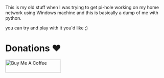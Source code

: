 This is my old stuff when I was trying to get pi-hole working on my home network using Windows machine and this is basically a dump of me with python.

you can try and play with it you'd like ;)

# Donations ❤️
<a href="https://www.buymeacoffee.com/hackshiv" target="_blank"><img src="https://uc18a5d6fa18c7a6e6bcf0c8ac68.previews.dropboxusercontent.com/p/thumb/ACSeWjaYon3DD9ybIl1P0_kUMesC-433mJdEs6lWeL4Ff_4trWI-XsOTC6s3Z6iVNaKRXjVXGhIj3WcJuVMVk1BJDj1EHgJWuk0KfKIV1QcQ8iRJlFbD0WuJAj26Bquqhh65f5_7LlaLRmoBETr8GrXy1CqKeATM49xaGG1WZJKfiwKMUfaBklfajnIwqVMOIxYT7cwKqz39KHsj3OpVpY-vdnRyAhr6R350TFwvTGYJm36Wm3nmH6RjUya1ozVpN07d8Vs4TY0nQguKwqQYhgE_rAXvrQsCSPMAaKGYrNECDE88vnLnRiErq8O1lKsoHZLoo37fg4EBK1vG8SWBr0So/p.png" alt="Buy Me A Coffee" height="41" width="174"></a>
